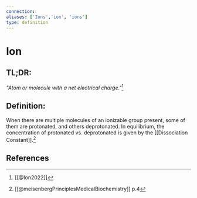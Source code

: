 ```yaml
---
connection:
aliases: ['Ions','ion', 'ions']
type: definition
---
```


# Ion

## TL;DR:
*"Atom or molecule with a net electrical charge."*[^1]

## Definition:
When there are multiple molecules of an ionizable group present, some of them are protonated, and others deprotonated. In equilibrium, the concentration of protonated vs. deprotonated is given by the [[Dissociation Constant]].[^2]

## References
[^1]: [[@Ion2022]]
[^2]: [[@meisenbergPrinciplesMedicalBiochemistry]] p.4